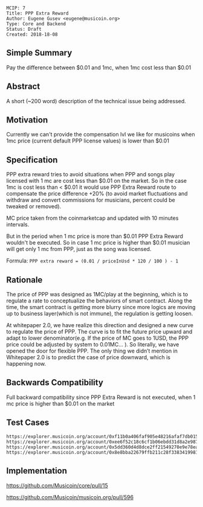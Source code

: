     MCIP: 7
    Title: PPP Extra Reward
    Author: Eugene Gusev <eugene@musicoin.org>
    Type: Core and Backend
    Status: Draft
    Created: 2018-18-08


## Simple Summary
Pay the difference between $0.01 and 1mc, when 1mc cost less than $0.01

## Abstract
A short (~200 word) description of the technical issue being addressed.

## Motivation
Currently we can't provide the compensation lvl we like for musicoins when 1mc price (current default PPP license values) is lower than $0.01

## Specification
PPP extra reward tries to avoid situations when PPP and songs play licensed with 1 mc are cost less than $0.01 on the market.
So in the case 1mc is cost less than < $0.01 it would use PPP Extra Reward route to compensate the price difference +20% (to avoid market fluctuations and withdraw and convert commissions for musicians, percent could be tweaked or removed).

MC price taken from the coinmarketcap and updated with 10 minutes intervals.

But in the period when 1 mc price is more than $0.01 PPP Extra Reward wouldn't be executed. So in case 1 mc price is higher than $0.01 musician will get only 1 mc from PPP, just as the song was licensed.

Formula: `PPP extra reward = (0.01 / priceInUsd * 120 / 100 ) - 1`


## Rationale
The price of PPP was designed as 1MC/play at the beginning, which is to regulate a rate to conceptualize the behaviors of smart contract. Along the time, the smart contract is getting more blurry since more logics are moving up to business layer(which is not immune), the regulation is getting loosen. 

At whitepaper 2.0, we have realize this direction and designed a new curve to regulate the price of PPP.  The curve is to fit the future price upward and adapt to lower denominator(e.g. If the price of MC goes to 1USD, the PPP price could be adjusted by system to 0.01MC… ). So literally, we have opened the door for flexible PPP.  The only thing we didn’t mention in Whitepaper 2.0 is to predict the case of price downward, which is happening now.  


## Backwards Compatibility
Full backward compatibility since PPP Extra Reward is not executed, when 1 mc price is higher than $0.01 on the market

## Test Cases
```
https://explorer.musicoin.org/account/0xf11b0a406faf905e48216afaf7db015fc3971392
https://explorer.musicoin.org/account/0xee6f52c18c6cf1b06ebdd31d8a2e987d26b62916
https://explorer.musicoin.org/account/0x5dd360d4d8dce2ff21549270e9e78ea91f06135d
https://explorer.musicoin.org/account/0x8e8bba22679ffb211c28f33834199812279962f2
```

## Implementation
https://github.com/Musicoin/core/pull/15

https://github.com/Musicoin/musicoin.org/pull/596
